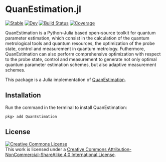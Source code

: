 # QuanEstimation.jl

<!-- needs to be modified -->
[![Stable](https://img.shields.io/badge/docs-stable-blue.svg)](https://HuaimingYuuu.github.io/QuanEstimation.jl/stable)
[![Dev](https://img.shields.io/badge/docs-dev-blue.svg)](https://HuaimingYuuu.github.io/QuanEstimation.jl/dev)
[![Build Status](https://github.com/HuaimingYuuu/QuanEstimation.jl/workflows/CI/badge.svg)](https://github.com/HuaimingYuuu/QuanEstimation.jl/actions)
[![Coverage](https://codecov.io/gh/HuaimingYuuu/QuanEstimation.jl/branch/master/graph/badge.svg)](https://codecov.io/gh/HuaimingYuuu/QuanEstimation.jl)
<!-- needs to be modified -->
QuanEstimation is a Python-Julia based open-source toolkit for quantum parameter estimation, which consist in the calculation of the quantum metrological tools and quantum resources, the optimization of the probe state, control and measurement in quantum metrology. Futhermore, QuanEstimation can also perform comprehensive optimization with respect to the probe state, control and measurement to generate not only optimal quantum parameter estimation schemes, but also adaptive measurement schemes.

This package is a Julia implementation of [QuanEstimation](https://github.com/QuanEstimation/QuanEstimation).

## Installation

Run the command in the terminal to install QuanEstimation:  

~~~
pkg> add QuanEstimation
~~~

## License
<a rel="license" href="http://creativecommons.org/licenses/by-nc-sa/4.0/"><img alt="Creative Commons License" style="border-width:0" src="https://i.creativecommons.org/l/by-nc-sa/4.0/88x31.png" /></a><br />This work is licensed under a <a rel="license" href="http://creativecommons.org/licenses/by-nc-sa/4.0/">Creative Commons Attribution-NonCommercial-ShareAlike 4.0 International License</a>.
